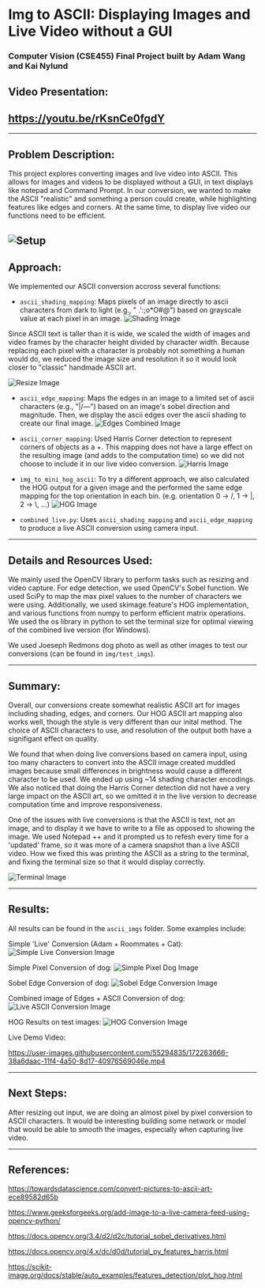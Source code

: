 # Img to ASCII: Displaying Images and Live Video without a GUI
### Computer Vision (CSE455) Final Project built by Adam Wang and Kai Nylund

## Video Presentation:
https://youtu.be/rKsnCe0fgdY
---

---
## Problem Description:
This project explores converting images and live video into ASCII. This allows for images and videos to be displayed without a GUI, in text displays like notepad and Command Prompt. In our conversion, we wanted to make the ASCII "realistic" and
something a person could create, while highlighting features like edges and corners. At the same time, to display live video our functions need to be efficient.

![Setup](./imgs/misc/setup.png)
---
## Approach:
We implemented our ASCII conversion accross several functions:

- `ascii_shading_mapping`: Maps pixels of an image directly to ascii characters from dark to light (e.g., " .\':;o*O#@") based on grayscale value at each pixel in an image.
![Shading Image](./imgs/misc/shading.png)

Since ASCII text is taller than it is wide, we scaled the width of images and video frames by the character height divided by character width. Because replacing each pixel with a character is probably not something a human would do, we reduced the image size and resolution it so it would look closer to "classic" handmade ASCII art.

![Resize Image](./imgs/misc/resize.png)

- `ascii_edge_mapping`: Maps the edges in an image to a limited set of ascii characters (e.g., "|/—\") based on an image's sobel direction and magnitude. Then, we display the ascii edges over the ascii shading to create our final image.
![Edges Combined Image](./imgs/misc/edges.png)

- `ascii_corner_mapping`: Used Harris Corner detection to represent corners of objects as a +. This mapping does not have a large effect on the resulting image (and adds to the computation time) so we did not choose to include it in our live video conversion.
![Harris Image](./imgs/misc/harris.png)

- `img_to_mini_hog_ascii`: To try a different approach, we also calculated the HOG output for a given image and the performed the same edge mapping for the top orientation in each bin. (e.g. orientation 0 -> /, 1 -> |, 2 -> \\, ...)
![HOG Image](./imgs/misc/HOG.png)


- `combined_live.py`: Uses `ascii_shading_mapping` and `ascii_edge_mapping` to produce a live ASCII conversion using camera input.

---
## Details and Resources Used:
We mainly used the OpenCV library to perform tasks such as resizing and video capture. For edge detection, we used OpenCV's Sobel function. We used SciPy to map the max pixel values to the number of characters we were using. Additionally, we used skimage.feature's HOG implementation, and various functions from numpy to perform efficient matrix operations. We used the os library in python to set the terminal size for optimal viewing of the combined live version (for Windows).


We used Joeseph Redmons dog photo as well as other images to test our conversions (can be found in `img/test_imgs`).

---

## Summary:

Overall, our conversions create somewhat realistic ASCII art for images including shading, edges, and corners. Our HOG ASCII art mapping also works well, though the style is very different than our inital method. The choice of ASCII characters to use, and resolution of the output both have a signifigant effect on quality.

We found that when doing live conversions based on camera input, using too many characters to convert into the ASCII image created muddled images because small differences in  brightness would cause a different character to be used. We ended up using ~14 shading character encodings. We also noticed that doing the Harris Corner detection did not have a very large impact on the ASCII art, so we omitted it in the live version to decrease computation time and improve responsiveness.

One of the issues with live conversions is that the ASCII is text, not an image, and to display it we have to write to a file as opposed to showing the image. We used Notepad ++ and it prompted us to refesh every time for a 'updated' frame, so it was more of a camera snapshot than a live ASCII video. How we fixed this was printing the ASCII as a string to the terminal, and fixing the terminal size so that it would display correctly.

![Terminal Image](./imgs/misc/terminal.png)

---
## Results:

All results can be found in the `ascii_imgs` folder. Some examples include:

Simple 'Live' Conversion (Adam + Roommates + Cat):
![Simple Live Conversion Image](./imgs/result_imgs/epic_live.conversion.png)

Simple Pixel Conversion of dog:
![Simple Pixel Dog Image](./imgs/result_imgs/ascii_dog.png)

Sobel Edge Conversion of dog:
![Sobel Edge Conversion Image](./imgs/result_imgs/ascii_dog_edges.png)

Combined image of Edges + ASCII Conversion of dog:
![Live ASCII Conversion Image](./imgs/result_imgs/combined.png)

HOG Results on test images:
![HOG Conversion Image](./imgs/result_imgs/HOGResults.png)


Live Demo Video:

https://user-images.githubusercontent.com/55294835/172263666-38a6daac-11f4-4a50-8d17-40976569046e.mp4

---

## Next Steps:
After resizing out input, we are doing an almost pixel by pixel conversion to ASCII characters. It would be interesting building some network or model that would be able to smooth the images, especially when capturing live video.

---

## References:

https://towardsdatascience.com/convert-pictures-to-ascii-art-ece89582d65b

https://www.geeksforgeeks.org/add-image-to-a-live-camera-feed-using-opencv-python/

https://docs.opencv.org/3.4/d2/d2c/tutorial_sobel_derivatives.html

https://docs.opencv.org/4.x/dc/d0d/tutorial_py_features_harris.html

https://scikit-image.org/docs/stable/auto_examples/features_detection/plot_hog.html
